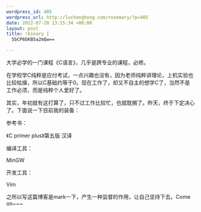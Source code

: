 ```yaml
--- 
wordpress_id: 405
wordpress_url: http://luchanghong.com/rosemary/?p=405
date: 2012-07-20 13:15:34 +08:00
layout: post
title: !binary |
  5bCP6bKB5a2mQw==

---
```

大学必学的一门课程《C语言》，几乎是跨专业的课程，必修。

在学校学C纯粹是应付考试，一点兴趣也没有，因为老师纯粹讲理论，上机实验也比较枯燥，所以C基础约等于0。现在工作了，却又不自主的想学C了，当然不是工作必须，而是纯粹个人爱好了。

其实，年初就有这打算了，只不过工作比较忙，也就耽搁了。昨天，终于下定决心了。下面说一下目前我的装备：

参考书：

《C primer plus》第五版 汉译

编译工具：

MinGW

开发工具：

Vim

之所以写这篇博客是mark一下，产生一种监督的作用，让自己坚持下去。Come on~~~

&nbsp;
